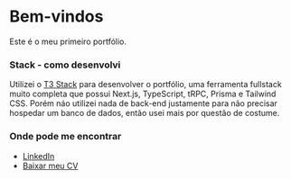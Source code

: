 # Bem-vindos

Este é o meu primeiro portfólio.

### Stack - como desenvolvi

Utilizei o [T3 Stack](https://create.t3.gg/) para desenvolver o portfólio, uma ferramenta fullstack muito completa que possui Next.js, TypeScript, tRPC, Prisma e Tailwind CSS. Porém náo utilizei nada de back-end justamente para não precisar hospedar um banco de dados, então usei mais por questão de costume.

### Onde pode me encontrar

- [LinkedIn](https://www.linkedin.com/in/kalebhenrique/)
- [Baixar meu CV](https://drive.google.com/drive/folders/1r4_Hosk6TaU2fzFxwKn5AJSYdhE2Npe9?usp=sharing)
